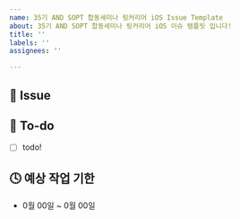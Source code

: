 ```yaml
---
name: 35기 AND SOPT 합동세미나 링커리어 iOS Issue Template
about: 35기 AND SOPT 합동세미나 링커리어 iOS 이슈 템플릿 입니다!
title: ''
labels: ''
assignees: ''

---
```


## 🌟 Issue
<!-- 이슈에 대해 간략하게 설명해주세요 -->

## 📝 To-do
<!-- 진행할 작업에 대해 적어주세요 -->
- [ ] todo!

## 🕓 예상 작업 기한
<!-- 예상되는 작업 기간을 작성해주세요 -->
- 0월 00일 ~ 0월 00일

